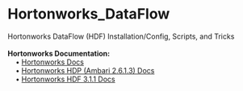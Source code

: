 # Hortonworks_DataFlow
Hortonworks DataFlow (HDF) Installation/Config, Scripts, and Tricks
<br>
<br><b>Hortonworks Documentation:</b>
<br>&nbsp;&nbsp;&nbsp;&nbsp;&bull;&nbsp;<a href="https://docs.hortonworks.com/">Hortonworks Docs</a>
<br>&nbsp;&nbsp;&nbsp;&nbsp;&bull;&nbsp;<a href="https://docs.hortonworks.com/HDPDocuments/Ambari-2.6.1.3/bk_ambari-installation/content/ch_Getting_Ready.html">Hortonworks HDP (Ambari 2.6.1.3) Docs</a>
<br>&nbsp;&nbsp;&nbsp;&nbsp;&bull;&nbsp;<a href="https://docs.hortonworks.com/HDPDocuments/HDF3/HDF-3.1.1/bk_installing-hdf/index.html">Hortonworks HDF 3.1.1 Docs</a>
